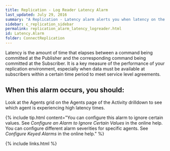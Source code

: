 ```yaml
---
title: Replication - Log Reader Latency Alarm
last_updated: July 29, 2016
summary: "A Replication - Latency alarm alerts you when latency on the Distributor or Log Reader agent exceeds a threshold."
sidebar: c_replication_sidebar
permalink: replication_alarm_latency_logreader.html
id: Latency.Alarm
folder: ConnectReplication
---
```



Latency is the amount of time that elapses between a command being committed at the Publisher and the corresponding command being committed at the Subscriber. It is a key measure of the performance of your replication environment, especially when data must be available at subscribers within a certain time period to meet service level agreements.

## When this alarm occurs, you should:

Look at the Agents grid on the Agents page of the Activity drilldown to see which agent is experiencing high latency times.


{% include tip.html content="You can configure this alarm to ignore certain values. See *Configure an Alarm to Ignore Certain Values* in the online help. You can configure different alarm severities for specific agents. See *Configure Keyed Alarms* in the online help." %}


{% include links.html %}
